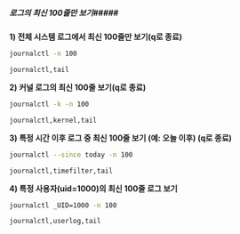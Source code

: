 ##### 로그의 최신 100줄만 보기#####

**1) 전체 시스템 로그에서 최신 100줄만 보기(q로 종료)**

```bash
journalctl -n 100
```

```tech
journalctl,tail
```

**2) 커널 로그의 최신 100줄 보기(q로 종료)**

```bash
journalctl -k -n 100
```

```tech
journalctl,kernel,tail
```

**3) 특정 시간 이후 로그 중 최신 100줄 보기 (예: 오늘 이후) (q로 종료)**

```bash
journalctl --since today -n 100
```

```tech
journalctl,timefilter,tail
```

**4) 특정 사용자(uid=1000)의 최신 100줄 로그 보기**

```bash
journalctl _UID=1000 -n 100
```

```tech
journalctl,userlog,tail
```
